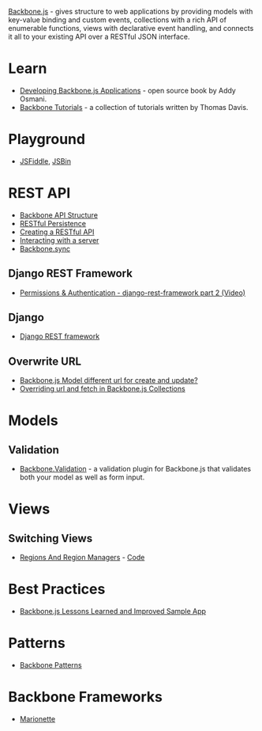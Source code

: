 [Backbone.js](http://backbonejs.org/) - gives structure to web applications by providing models with key-value binding and custom events, collections with a rich API of enumerable functions, views with declarative event handling, and connects it all to your existing API over a RESTful JSON interface.

# Learn
* [Developing Backbone.js Applications](http://addyosmani.github.io/backbone-fundamentals/) - open source book by Addy Osmani.
* [Backbone Tutorials](http://backbonetutorials.com/) - a collection of tutorials written by Thomas Davis.

# Playground
* [JSFiddle](http://jsfiddle.net/jnf8B/), [JSBin](http://jsbin.com/iwiwox/922/edit)

# REST API

* [Backbone API Structure](http://addyosmani.github.io/backbone-fundamentals/#creating-the-back-end)
* [RESTful Persistence](http://addyosmani.github.io/backbone-fundamentals/#restful-persistence)
* [Creating a RESTful API](http://addyosmani.github.io/backbone-fundamentals/#creating-the-back-end)
* [Interacting with a server](http://addyosmani.github.io/backbone-fundamentals/#talking-to-the-server)
* [Backbone.sync](http://documentcloud.github.io/backbone/#Sync)

## Django REST Framework

* [Permissions & Authentication - django-rest-framework part 2 (Video)](https://godjango.com/43-permissions-authentication-django-rest-framework-part-2/)

## Django

* [Django REST framework](http://www.django-rest-framework.org/)

## Overwrite URL

* [Backbone.js Model different url for create and update?](http://stackoverflow.com/a/8733071/2510374)
* [Overriding url and fetch in Backbone.js Collections](http://japhr.blogspot.de/2011/10/overriding-url-and-fetch-in-backbonejs.html)

# Models

## Validation

* [Backbone.Validation](https://github.com/thedersen/backbone.validation) - a validation plugin for Backbone.js that validates both your model as well as form input.

# Views

## Switching Views
* [Regions And Region Managers](http://lostechies.com/derickbailey/2011/12/12/composite-js-apps-regions-and-region-managers/) - [Code](https://gist.github.com/derickbailey/1468250)

# Best Practices
* [Backbone.js Lessons Learned and Improved Sample App](http://coenraets.org/blog/2012/01/backbone-js-lessons-learned-and-improved-sample-app/)

# Patterns
* [Backbone Patterns](http://ricostacruz.com/backbone-patterns/)

# Backbone Frameworks

* [Marionette](Marionette.md)
